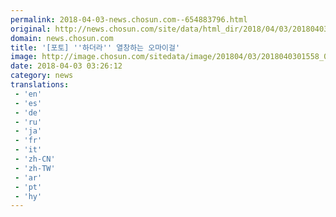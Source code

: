 ```yaml
---
permalink: 2018-04-03-news.chosun.com--654883796.html
original: http://news.chosun.com/site/data/html_dir/2018/04/03/2018040301618.html
domain: news.chosun.com
title: '[포토] ''하더라'' 열창하는 오마이걸'
image: http://image.chosun.com/sitedata/image/201804/03/2018040301558_0.jpg
date: 2018-04-03 03:26:12
category: news
translations: 
 - 'en'
 - 'es'
 - 'de'
 - 'ru'
 - 'ja'
 - 'fr'
 - 'it'
 - 'zh-CN'
 - 'zh-TW'
 - 'ar'
 - 'pt'
 - 'hy'
---
```



